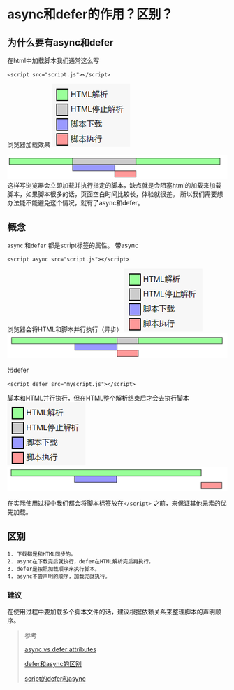 # async和defer的作用？区别？


## 为什么要有async和defer
在html中加载脚本我们通常这么写
```
<script src="script.js"></script>
```
浏览器加载效果
![图示例](./images/图示例.png)

![script](./images/script.png)
  这样写浏览器会立即加载并执行指定的脚本，缺点就是会阻塞html的加载来加载脚本，如果脚本很多的话，页面空白时间比较长，体验就很差。
  所以我们需要想办法能不能避免这个情况，就有了async和defer。



## 概念

`async` 和`defer` 都是script标签的属性。
带async
```
<script async src="script.js"></script>
```
浏览器会将HTML和脚本并行执行（异步）
![图示例](./images/图示例.png)
![async](./images/async.png)

带defer
```
<script defer src="myscript.js"></script>
```

脚本和HTML并行执行，但在HTML整个解析结束后才会去执行脚本
![图示例](./images/图示例.png)
![defer](./images/defer.png)

在实际使用过程中我们都会将脚本标签放在`</script>` 之前，来保证其他元素的优先加载。

## 区别

    1. 下载都是和HTML同步的。
    2. async在下载完后就执行，defer在HTML解析完后再执行。
    3. defer是按照加载顺序来执行脚本。
    4. async不管声明的顺序，加载完就执行。


### 建议
在使用过程中要加载多个脚本文件的话，建议根据依赖关系来整理脚本的声明顺序。





> 参考
>
> [async vs defer attributes](http://www.growingwiththeweb.com/2014/02/async-vs-defer-attributes.html)
>
> [defer和async的区别](https://segmentfault.com/q/1010000000640869)
>
> [script的defer和async](http://ued.ctrip.com/blog/script-defer-and-async.html)